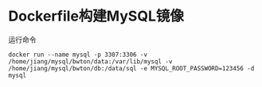 # Dockerfile构建MySQL镜像

运行命令
```
docker run --name mysql -p 3307:3306 -v /home/jiang/mysql/bwton/data:/var/lib/mysql -v /home/jiang/mysql/bwton/db:/data/sql -e MYSQL_ROOT_PASSWORD=123456 -d mysql
```